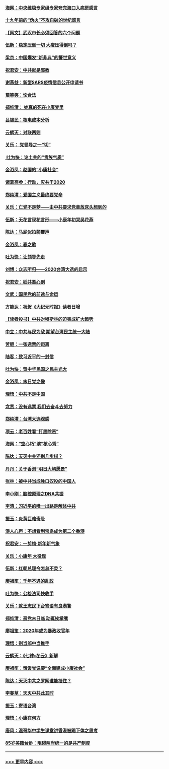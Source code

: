 #### [海网：中央维稳专家组专家夸完海口入病房感言](../pages/nsc993/n11815138.md?t=01231733) 
#### [十九年前的“伪火”不攻自破的世纪谎言](../pages/nsc993/n11813238.md?t=01231733) 
#### [【网文】武汉市长必须回答的六个问题](../pages/nsc993/n11813848.md?t=01231733) 
#### [伍新：稳定压倒一切 大疫压得倒吗？](../pages/nsc993/n11812634.md?t=01231733) 
#### [梁京：中国爆发“新非典”的警世意义](../pages/nsc993/n11812554.md?t=01231733) 
#### [祝君安：中共就是邪教](../pages/nsc993/n11812431.md?t=01231733) 
#### [谢燕益：新型SARS疫情信息公开申请书](../pages/nsc993/n11808840.md?t=01231733) 
#### [蜀笑笑：论合法](../pages/nsc993/n11808064.md?t=01231733) 
#### [郑纯清： 她真的死在小康梦里](../pages/nsc993/n11806623.md?t=01231733) 
#### [吕锡民：核电成本分析](../pages/nsc993/n11806284.md?t=01231733) 
#### [云鹤天：对联两则](../pages/nsc993/n11805957.md?t=01231733) 
#### [关乐： 党领导之一“切”](../pages/nsc993/n11804505.md?t=01231733) 
#### [ 吐为快：论土共的“贵族气质”](../pages/nsc993/n11804490.md?t=01231733) 
#### [金浴凤：赵国的“小康社会”](../pages/nsc993/n11804452.md?t=01231733) 
#### [诸葛高参：行动，灭共于2020](../pages/nsc993/n11804120.md?t=01231733) 
#### [郑纯清：爱国主义最终要党命](../pages/nsc993/n11802197.md?t=01231733) 
#### [关乐：亡党不是梦——由中共要求党章放床头想到的](../pages/nsc993/n11802156.md?t=01231733) 
#### [伍新：无花言现花言形——小康年初哭吴花燕](../pages/nsc993/n11800044.md?t=01231733) 
#### [陈达：马屁似拍颠覆声](../pages/nsc993/n11800010.md?t=01231733) 
#### [金浴凤：春之歌](../pages/nsc993/n11797687.md?t=01231733) 
#### [吐为快：让领导先走](../pages/nsc993/n11797512.md?t=01231733) 
#### [刘博：众志所归——2020台湾大选的启示](../pages/nsc993/n11796878.md?t=01231733) 
#### [祝君安：妖共畜心剖](../pages/nsc993/n11794273.md?t=01231733) 
#### [文武：国民党的前途与命运](../pages/nsc993/n11794198.md?t=01231733) 
#### [方能达：祝贺《大纪元时报》读者日增](../pages/nsc993/n11793807.md?t=01231733) 
#### [【读者投书】中共对穆斯林的迫害成扩大趋势](../pages/nsc993/n11791371.md?t=01231733) 
#### [中立：中共与民为敌 期望台湾民主统一大陆](../pages/nsc993/n11790392.md?t=01231733) 
#### [苦胆：一张选票的距离](../pages/nsc993/n11788914.md?t=01231733) 
#### [陆客：致习近平的一封信](../pages/nsc993/n11788867.md?t=01231733) 
#### [吐为快：贺中华民国之民主光大](../pages/nsc993/n11788618.md?t=01231733) 
#### [金浴凤：末日党之像](../pages/nsc993/n11787475.md?t=01231733) 
#### [理悟：中共不是中国](../pages/nsc993/n11787463.md?t=01231733) 
#### [念贲：没有选票  我们去奋斗去努力](../pages/nsc993/n11787398.md?t=01231733) 
#### [郑纯清：台湾大选观感](../pages/nsc993/n11786210.md?t=01231733) 
#### [项云：老百姓看“打黑除恶”](../pages/nsc993/n11785398.md?t=01231733) 
#### [海网：“空心朽”演“核心秀”](../pages/nsc993/n11783874.md?t=01231733) 
#### [陈达：天灭中共还剩几步棋？](../pages/nsc993/n11783719.md?t=01231733) 
#### [丹丹：关于香港“明日大屿愿景”](../pages/nsc993/n11783273.md?t=01231733) 
#### [张林：被中共当成牲口奴役的中国人](../pages/nsc993/n11782397.md?t=01231733) 
#### [李小刚：脑控原理之DNA共振](../pages/nsc993/n11780962.md?t=01231733) 
#### [李清：习近平的唯一出路是解体中共](../pages/nsc993/n11780866.md?t=01231733) 
#### [振玉：炎黄巨难奇耻](../pages/nsc993/n11779632.md?t=01231733) 
#### [港人心声：不想看到宝岛成为第二个香港](../pages/nsc993/n11778817.md?t=01231733) 
#### [祝君安：一剪梅‧新年新气象](../pages/nsc993/n11776340.md?t=01231733) 
#### [关乐：小康年 大役现](../pages/nsc993/n11774213.md?t=01231733) 
#### [伍新：红朝总理令怎总不灵？](../pages/nsc993/n11770813.md?t=01231733) 
#### [廖祖笙：千年不遇的乱政](../pages/nsc993/n11770373.md?t=01231733) 
#### [吐为快：公检法司快收手](../pages/nsc993/n11770359.md?t=01231733) 
#### [关乐：就王志民下台寄语有良港警](../pages/nsc993/n11769903.md?t=01231733) 
#### [郑纯清：恶党末日临 动辄挨掌嘴](../pages/nsc993/n11769356.md?t=01231733) 
#### [廖祖笙：2020年或为暴政收官年](../pages/nsc993/n11768216.md?t=01231733) 
#### [理悟：别当郎中当推手](../pages/nsc993/n11768243.md?t=01231733) 
#### [云鹤天：《七律▪冬云》新解](../pages/nsc993/n11768204.md?t=01231733) 
#### [廖祖笙：饿饭党说要“全面建成小康社会”](../pages/nsc993/n11767482.md?t=01231733) 
#### [陈达：天灭中共之罗网谁能挡住？](../pages/nsc993/n11767465.md?t=01231733) 
#### [李春草：天灭中共此其时](../pages/nsc993/n11767452.md?t=01231733) 
#### [振玉：寄语台湾](../pages/nsc993/n11767432.md?t=01231733) 
#### [理悟：小康在何方](../pages/nsc993/n11767394.md?t=01231733) 
#### [唐风：温哥华中学生课堂讲香港被踢下体之思考](../pages/nsc993/n11766848.md?t=01231733) 
#### [85岁美籍台侨：阻碍两岸统一的是共产制度](../pages/nsc993/n11765043.md?t=01231733) 

----
#### [ >>> 更早内容 <<< ](../indexes/nsc993-earlier.md)
